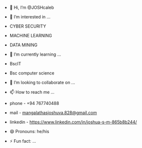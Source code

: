 - 👋 Hi, I’m @JOSHcaleb
  
- 👀 I’m interested in ...
- CYBER SECURITY
- MACHINE LEARNING
- DATA MINING
  
- 🌱 I’m currently learning ...
- BscIT
- Bsc computer science
  
- 💞️ I’m looking to collaborate on ...
  
- 📫 How to reach me ...
- phone - +94 767740488
- mail - mangalathasjoshuva.828@gmail.com
- linkedin - https://www.linkedin.com/in/joshua-s-m-865b8b244/
  
- 😄 Pronouns: he/his
  
- ⚡ Fun fact: ...

<!---
JOSHcaleb/JOSHcaleb is a ✨ special ✨ repository because its `README.md` (this file) appears on your GitHub profile.
You can click the Preview link to take a look at your changes.
--->
